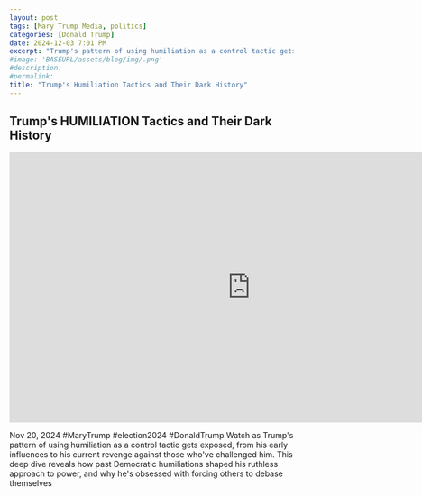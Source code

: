 ```yaml
---
layout: post
tags: [Mary Trump Media, politics]
categories: [Donald Trump]
date: 2024-12-03 7:01 PM
excerpt: "Trump's pattern of using humiliation as a control tactic gets exposed, from his early influences to his current revenge against those who've challenged him. This deep dive reveals how past Democratic humiliations shaped his ruthless approach to power, and why he's obsessed with forcing others to debase themselves"
#image: 'BASEURL/assets/blog/img/.png'
#description:
#permalink:
title: "Trump's Humiliation Tactics and Their Dark History"
---
```



## Trump's HUMILIATION Tactics and Their Dark History

<iframe width="853" height="480" src="https://www.youtube.com/embed/komyqPGd3mM" title="Trump&#39;s HUMILIATION Tactics and Their Dark History" frameborder="0" allow="accelerometer; autoplay; clipboard-write; encrypted-media; gyroscope; picture-in-picture; web-share" referrerpolicy="strict-origin-when-cross-origin" allowfullscreen></iframe>

Nov 20, 2024  #MaryTrump #election2024 #DonaldTrump
Watch as Trump's pattern of using humiliation as a control tactic gets exposed, from his early influences to his current revenge against those who've challenged him. This deep dive reveals how past Democratic humiliations shaped his ruthless approach to power, and why he's obsessed with forcing others to debase themselves

